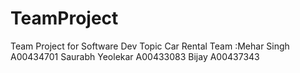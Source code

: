 # TeamProject
Team Project for Software Dev
Topic Car Rental
Team :Mehar Singh A00434701 
      Saurabh Yeolekar A00433083
      Bijay A00437343
